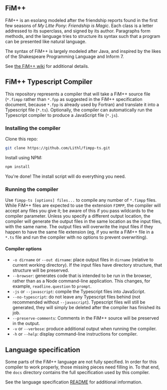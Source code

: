 ## FiM++
FiM++ is an esolang modeled after the friendship reports found in the first few
seasons of _My Litte Pony: Friendship is Magic_. Each class is a letter
addressed to its superclass, and signed by its author. Paragraphs form methods,
and the language tries to structure its syntax such that a program can be
presented like natural language.

The syntax of FiM++ is largely modeled after Java, and inspired by the likes of
the Shakespeare Programming Language and Inform 7.

See [the FiM++ wiki](https://fimpp.fandom.com/) for additional details.

## FiM++ Typescript Compiler
This repository represents a compiler that will take a FiM++ source file
(`*.fimpp` rather than `*.fpp` as suggested in the FiM++ specification document,
because `*.fpp` is already used by Fortran) and translate it into a Typescript
file (`*.ts`). Optionally, the compiler can automatically run the Typescript
compiler to produce a JavaScript file (`*.js`).

### Installing the compiler
Clone this repo:

```bash
git clone https://github.com/Lithl/fimpp-ts.git
```

Install using NPM:

```bash
npm install
```

You're done! The install script will do everything you need.

### Running the compiler
Use `fimpp-ts [options] files...` to compile any number of `*.fimpp` files.
While FiM++ files are expected to use the extension `FIMPP`, the compiler will
accept any files you give it; be aware of this if you pass wildcards to the
compiler parameter. Unless you specify a different output location, the compiler
will generate the output files in the same location as the input files, with the
same name. The output files will overwrite the input files if they happen to
have the same file extension (eg, if you write a FiM++ file in a `*.ts` file and
run the compiler with no options to prevent overwriting).

#### Compiler options
* `-o dirname` or `--out dirname`: place output files in `dirname` (relative to
  current working directory). If the input files have directory structure, that
  structure will be preserved.
* `--browser`: generates code that is intended to be run in the browser, rather
  than as a Node command-line application. This changes, for example,
  `readline.question` to `prompt`.
* `-js` or `--javascript`: compile the Typescript files into JavaScript.
* `--no-typescript`: do not leave any Typescript files behind (not recommended
  without `--javascript`). Typescript files will still be generated, they will
  simply be deleted after the compiler has finished its job.
* `--preserve-comments`: Comments in the FiM++ source will be preserved in the
  output.
* `-v` or `--verbose`: produce additional output when running the compiler.
* `-h` or `--help`: display command-line instructions for compiler.

## Language specification
Some parts of the FiM++ language are not fully specified. In order for this
compiler to work properly, those missing pieces need filling in. To that end,
the `docs` directory contains the full specification used by this compiler.

See the language specification
[README](docs/#fim-language-specification) for additional information.
